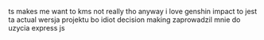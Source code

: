 ts makes me want to kms not really tho anyway i love genshin impact to jest ta actual wersja projektu bo idiot decision making zaprowadzil mnie do uzycia express js
